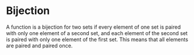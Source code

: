 # Bijection

A function is a bijection for two sets if every element of one set is paired with only one element of a second set, and each element of the second set is paired with only one element of the first set. This means that all elements are paired and paired once.
